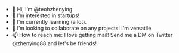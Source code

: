 - 👋 Hi, I’m @teohzhenying
- 👀 I’m interested in startups!
- 🌱 I’m currently learning (a lot).
- 💞️ I’m looking to collaborate on any projects! I'm versatile.
- 📫 How to reach me: I love getting mail! Send me a DM on Twitter @zhenying88 and let's be friends! 

<!---
teohzhenying/teohzhenying is a ✨ special ✨ repository because its `README.md` (this file) appears on your GitHub profile.
You can click the Preview link to take a look at your changes.
--->
